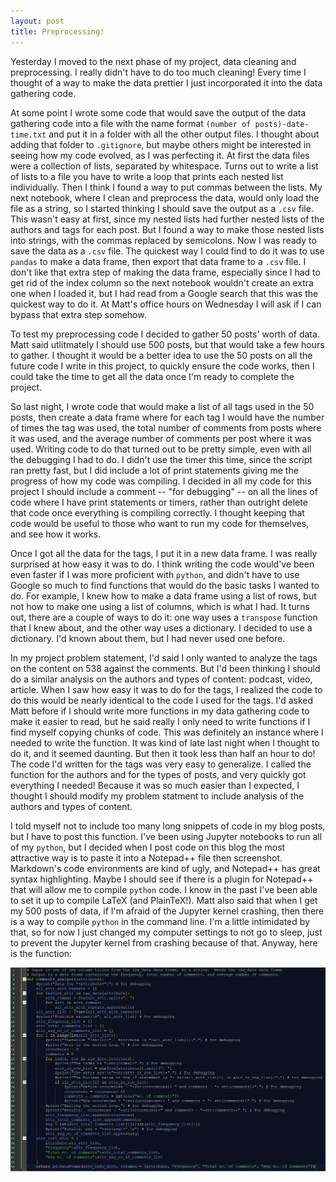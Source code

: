 ```yaml
---
layout: post
title: Preprocessing!  
---
```

Yesterday I moved to the next phase of my project, data cleaning and preprocessing.  I really didn't have to do too much cleaning!  Every time I thought of a way to make the data prettier I just incorporated it into the data gathering code.  

At some point I wrote some code that would save the output of the data gathering code into a file with the name format `(number of posts)-date-time.txt` and put it in a folder with all the other output files.  I thought about adding that folder to `.gitignore`, but maybe others might be interested in seeing how my code evolved, as I was perfecting it.  At first the data files were a collection of lists, separated by whitespace.  Turns out to write a list of lists to a file you have to write a loop that prints each nested list individually.  Then I think I found a way to put commas between the lists.  My next notebook, where I clean and preprocess the data, would only load the file as a string, so I started thinking I should save the output as a `.csv` file.  This wasn't easy at first, since my nested lists had further nested lists of the authors and tags for each post.  But I found a way to make those nested lists into strings, with the commas replaced by semicolons.  Now I was ready to save the data as a `.csv` file.  The quickest way I could find to do it was to use `pandas` to make a data frame, then export that data frame to a `.csv` file.  I don't like that extra step of making the data frame, especially since I had to get rid of the index column so the next notebook wouldn't create an extra one when I loaded it, but I had read from a Google search that this was the quickest way to do it.  At Matt's office hours on Wednesday I will ask if I can bypass that extra step somehow.

To test my preprocessing code I decided to gather 50 posts' worth of data.  Matt said utlitmately I should use 500 posts, but that would take a few hours to gather.  I thought it would be a better idea to use the 50 posts on all the future code I write in this project, to quickly ensure the code works, then I could take the time to get all the data once I'm ready to complete the project.  

So last night, I wrote code that would make a list of all tags used in the 50 posts, then create a data frame where for each tag I would have the number of times the tag was used, the total number of comments from posts where it was used, and the average number of comments per post where it was used.  Writing code to do that turned out to be pretty simple, even with all the debugging I had to do.  I didn't use the timer this time, since the script ran pretty fast, but I did include a lot of print statements giving me the progress of how my code was compiling.  I decided in all my code for this project I should include a comment -- "for debugging" -- on all the lines of code where I have print statements or timers, rather than outright delete that code once everything is compiling correctly.  I thought keeping that code would be useful to those who want to run my code for themselves, and see how it works.

Once I got all the data for the tags, I put it in a new data frame.  I was really surprised at how easy it was to do.  I think writing the code would've been even faster if I was more proficient with `python`, and didn't have to use Google so much to find functions that would do the basic tasks I wanted to do.  For example, I knew how to make a data frame using a list of rows, but not how to make one using a list of columns, which is what I had.  It turns out, there are a couple of ways to do it: one way uses a `transpose` function that I knew about, and the other way uses a dictionary.  I decided to use a dictionary.  I'd known about them, but I had never used one before.

In my project problem statement, I'd said I only wanted to analyze the tags on the content on 538 against the comments.  But I'd been thinking I should do a similar analysis on the authors and types of content: podcast, video, article.  When I saw how easy it was to do for the tags, I realized the code to do this would be nearly identical to the code I used for the tags.  I'd asked Matt before if I should write more functions in my data gathering code to make it easier to read, but he said really I only need to write functions if I find myself copying chunks of code.  This was definitely an instance where I needed to write the function.  It was kind of late last night when I thought to do it, and it seemed daunting.  But then it took less than half an hour to do!  The code I'd written for the tags was very easy to generalize.  I called the function for the authors and for the types of posts, and very quickly got everything I needed!  Because it was so much easier than I expected, I thought I should modify my problem statment to include analysis of the authors and types of content.

I told myself not to include too many long snippets of code in my blog posts, but I have to post this function.  I've been using Jupyter notebooks to run all of my `python`, but I decided when I post code on this blog the most attractive way is to paste it into a Notepad++ file then screenshot.  Markdown's code environments are kind of ugly, and Notepad++ has great syntax highlighting.  Maybe I should see if there is a plugin for Notepad++ that will allow me to compile `python` code.  I know in the past I've been able to set it up to compile LaTeX (and PlainTeX!).  Matt also said that when I get my 500 posts of data, if I'm afraid of the Jupyter kernel crashing, then there is a way to compile `python` in the command line.  I'm a little intimidated by that, so for now I just changed my computer settings to not go to sleep, just to prevent the Jupyter kernel from crashing because of that.  Anyway, here is the function:

![Comments function](./images/comments_analysis.png)
